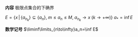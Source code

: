 **内容**
极限点集合的下确界

$E=\{x\,|\,\{a_{n_k}\}\subseteq\{a_n\},\;
m\leq a_n \leq M,\;
a_{n_k}\to x\;(k\to+\infty)\}$
$a_*=\inf E$

**数学记号**
$\liminf\limits_{n\to\infty}a_n=\inf E$
